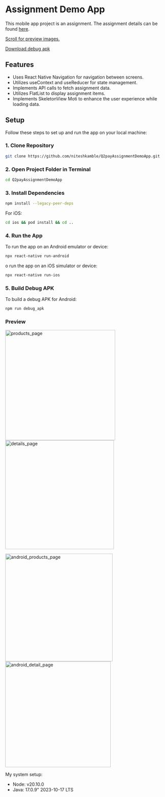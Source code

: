 # Assignment Demo App

This mobile app project is an assignment. The assignment details can be found [here](https://drive.google.com/file/d/19AmgtOwnNYi7-m69hOBIo9BdjHq23Jjj/view).

[Scroll for preview images.](#preview)

[Download debug apk](https://drive.google.com/file/d/1-yHPht66BwotfEnxdk53tvxCp1DOjFGh/view?usp=sharing)

## Features

- Uses React Native Navigation for navigation between screens.
- Utilizes useContext and useReducer for state management.
- Implements API calls to fetch assignment data.
- Utilizes FlatList to display assignment items.
- Implements SkeletonView Moti to enhance the user experience while loading data.

## Setup

Follow these steps to set up and run the app on your local machine:

### 1. Clone Repository

```bash
git clone https://github.com/niteshkamble/Q2payAssignmentDemoApp.git
```
### 2. Open Project Folder in Terminal
```bash
cd Q2payAssignmentDemoApp
```
### 3. Install Dependencies
```bash
npm install --legacy-peer-deps
```
For iOS:
```bash
cd ios && pod install && cd ..
```
### 4. Run the App
To run the app on an Android emulator or device:
```bash
npx react-native run-android
```
o run the app on an iOS simulator or device:
```bash
npx react-native run-ios
```
### 5. Build Debug APK
To build a debug APK for Android:
```bash
npm run debug_apk
```
### Preview
<a name="preview"></a>
<img width="346" alt="products_page" src="https://github.com/niteshkamble/Q2payAssignmentDemoApp/assets/54447050/d7b714a9-db4b-48a1-803a-d26f23026640">
<img width="342" alt="details_page" src="https://github.com/niteshkamble/Q2payAssignmentDemoApp/assets/54447050/27caa732-9880-4eb8-bbb2-7a71723462aa">


<img width="338" alt="android_products_page" src="https://github.com/niteshkamble/Q2payAssignmentDemoApp/assets/54447050/f16020d1-8ce2-49b8-9653-dea2e4f91fe2">
<img width="332" alt="android_detail_page" src="https://github.com/niteshkamble/Q2payAssignmentDemoApp/assets/54447050/ddf92fbe-dae3-4760-88bf-9b9f25cef5b3">


My system setup:
- Node: v20.10.0
- Java: 17.0.9" 2023-10-17 LTS
